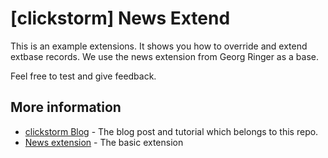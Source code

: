 # [clickstorm] News Extend

This is an example extensions. It shows you how to override and extend extbase records. We use the news extension from
Georg Ringer as a base. 

Feel free to test and give feedback. 

## More information

  * [clickstorm Blog] - The blog post and tutorial which belongs to this repo.
  * [News extension] - The basic extension


[clickstorm Blog]: <https://www.clickstorm.de/blog/>
[News extension]: <https://extensions.typo3.org/extension/news/>
